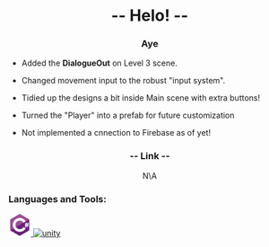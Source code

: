 <h1 align="center">-- Helo! --</h1>
<h3 align="center">Aye</h3>

- Added the **DialogueOut** on Level 3 scene.

- Changed movement input to the robust "input system".

- Tidied up the designs a bit inside Main scene with extra buttons!

- Turned the "Player" into a prefab for future customization

- Not implemented a cnnection to Firebase as of yet!


<h3 align="center">-- Link --</h3>
<p align="center">N\A</h3>




<h3 align="left">Languages and Tools:</h3>
<p align="left"> <a href="https://www.w3schools.com/cs/" target="_blank" rel="noreferrer"> <img src="https://raw.githubusercontent.com/devicons/devicon/master/icons/csharp/csharp-original.svg" alt="csharp" width="40" height="40"/> </a> <a href="https://unity.com/" target="_blank" rel="noreferrer"> <img src="https://www.vectorlogo.zone/logos/unity3d/unity3d-icon.svg" alt="unity" width="40" height="40"/> </a> </p>
